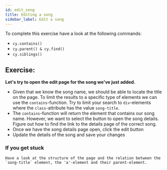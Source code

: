 ```yaml
---
id: edit_song
title: Editing a song
sidebar_label: Edit a song
---
```

To complete this exercise have a look at the following commands:

- ```cy.contains()```
- ```cy.parent() & cy.find()```
- ```cy.siblings()```

## Exercise:
**Let's try to open the edit page for the song we've just added.**

- Given that we know the song name, we should be able to locate the title on the page. To limit the results to a specific type of elements we can use the `contains`-function. Try to limit your search to `div`-elements where the `class`-attribute has the value `song-title`. 
- The `contains`-function will return the element that contains our song name. However, we want to select the button to open the song details. Figure out how to find the link to the details page of the correct song.
- Once we have the song details page open, click the edit button
- Update the details of the song and save your changes

### If you get stuck
```
Have a look at the structure of the page and the relation between the `song-title` element, the 'a'-element and their parent-element.
```